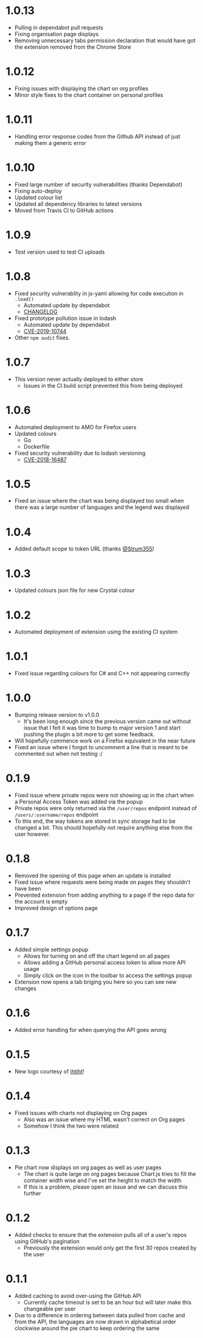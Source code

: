 # 1.0.13
- Pulling in dependabot pull requests
- Fixing organisation page displays
- Removing unnecessary tabs permission declaration that would have got the extension removed from the Chrome Store

# 1.0.12
- Fixing issues with displaying the chart on org profiles
- Minor style fixes to the chart container on personal profiles

# 1.0.11
- Handling error response codes from the Github API instead of just making them a generic error

# 1.0.10
- Fixed large number of security vulnerabilities (thanks Dependabot)
- Fixing auto-deploy
- Updated colour list
- Updated all dependency libraries to latest versions
- Moved from Travis CI to GitHub actions

# 1.0.9
- Test version used to test CI uploads

# 1.0.8
- Fixed security vulnerablity in js-yaml allowing for code execution in `.load()`
    - Automated update by dependabot
    - [CHANGELOG](https://github.com/nodeca/js-yaml/blob/master/CHANGELOG.md#3131--2019-04-05)
- Fixed prototype pollution issue in lodash
    - Automated update by dependabot
    - [CVE-2019-10744](https://cve.mitre.org/cgi-bin/cvename.cgi?name=CVE-2019-10744)
- Other `npm audit` fixes.

# 1.0.7
- This version never actually deployed to either store
    - Issues in the CI build script prevented this from being deployed

# 1.0.6
- Automated deployment to AMO for Firefox users
- Updated colours
    - Go
    - Dockerfile
- Fixed security vulnerability due to lodash versioning
    - [CVE-2018-16487](https://nvd.nist.gov/vuln/detail/CVE-2018-16487)

# 1.0.5
- Fixed an issue where the chart was being displayed too small when there was a large number of languages and the legend was displayed

# 1.0.4
- Added default scope to token URL (thanks [@Strum355](https://github.com/strum355))

# 1.0.3
- Updated colours json file for new Crystal colour

# 1.0.2
- Automated deployment of extension using the existing CI system

# 1.0.1
- Fixed issue regarding colours for C# and C++ not appearing correctly

# 1.0.0
- Bumping release version to v1.0.0
    - It's been long enough since the previous version came out without issue that I felt it was time to bump to major version 1 and start pushing the plugin a bit more to get some feedback.
- Will hopefully commence work on a Firefox equivalent in the near future
- Fixed an issue where I forgot to uncomment a line that is meant to be commented out when not testing :/

# 0.1.9
- Fixed issue where private repos were not showing up in the chart when a Personal Access Token was added via the popup
- Private repos were only returned via the `/user/repos` endpoint instead of `/users/:username/repos` endpoint
- To this end, the way tokens are stored in sync storage had to be changed a bit. This should hopefully not require anything else from the user however.

# 0.1.8
- Removed the opening of this page when an update is installed
- Fixed issue where requests were being made on pages they shouldn't have been
- Prevented extension from adding anything to a page if the repo data for the account is empty
- Improved design of options page

# 0.1.7
- Added simple settings popup
    - Allows for turning on and off the chart legend on all pages
    - Allows adding a GitHub personal access token to allow more API usage
    - Simply click on the icon in the toolbar to access the settings popup
- Extension now opens a tab briging you here so you can see new changes

# 0.1.6
- Added error handling for when querying the API goes wrong

# 0.1.5
- New logo courtesy of [ihtiht](https://github.com/ihtiht)!

# 0.1.4
- Fixed issues with charts not displaying on Org pages
    - Also was an issue where my HTML wasn't correct on Org pages
    - Somehow I think the two were related

# 0.1.3
- Pie chart now displays on org pages as well as user pages
    - The chart is quite large on org pages because Chart.js tries to fill the container width wise and I've set the height to match the width
    - If this is a problem, please open an issue and we can discuss this further

# 0.1.2
- Added checks to ensure that the extension pulls all of a user's repos using GitHub's pagination
    - Previously the extension would only get the first 30 repos created by the user

# 0.1.1
- Added caching to avoid over-using the GitHub API
    - Currently cache timeout is set to be an hour but will later make this changeable per user
- Due to a difference in ordering between data pulled from cache and from the API, the languages are now drawn in alphabetical order clockwise around the pie chart to keep ordering the same
